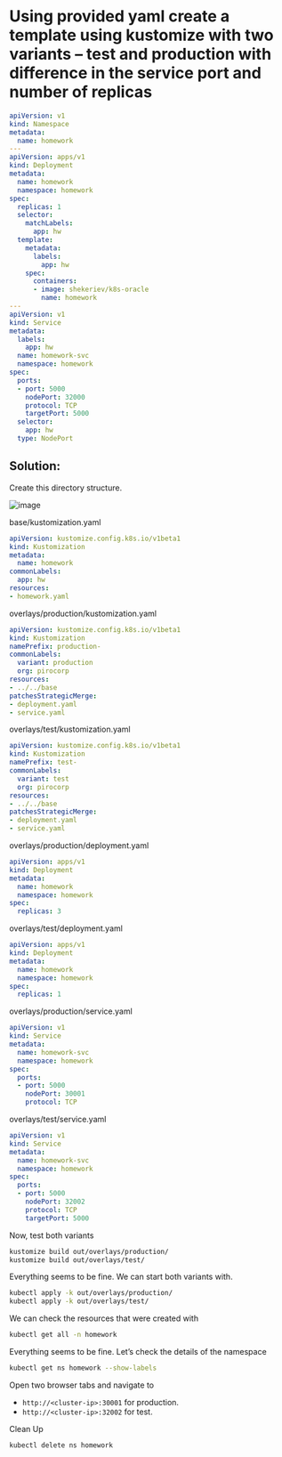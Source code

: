 # Using provided yaml create a template using **kustomize** with two variants – test and production with difference in the service port and number of replicas

```yaml
apiVersion: v1
kind: Namespace
metadata:
  name: homework
---
apiVersion: apps/v1
kind: Deployment
metadata:
  name: homework
  namespace: homework
spec:
  replicas: 1
  selector:
    matchLabels:
      app: hw
  template:
    metadata:
      labels:
        app: hw
    spec:
      containers:
      - image: shekeriev/k8s-oracle
        name: homework
---
apiVersion: v1
kind: Service
metadata:
  labels:
    app: hw
  name: homework-svc
  namespace: homework
spec:
  ports:
  - port: 5000
    nodePort: 32000
    protocol: TCP
    targetPort: 5000
  selector:
    app: hw
  type: NodePort
```

## Solution:

Create this directory structure.

![image](https://user-images.githubusercontent.com/34960418/148067138-9203fbb1-0dfa-42ec-8edf-eaf57c8de10c.png)


base/kustomization.yaml

```yaml
apiVersion: kustomize.config.k8s.io/v1beta1
kind: Kustomization
metadata:
  name: homework
commonLabels:
  app: hw
resources:
- homework.yaml
```

overlays/production/kustomization.yaml

```yaml
apiVersion: kustomize.config.k8s.io/v1beta1
kind: Kustomization
namePrefix: production-
commonLabels:
  variant: production
  org: pirocorp
resources:
- ../../base
patchesStrategicMerge:
- deployment.yaml
- service.yaml
```

overlays/test/kustomization.yaml

```yaml
apiVersion: kustomize.config.k8s.io/v1beta1
kind: Kustomization
namePrefix: test-
commonLabels:
  variant: test
  org: pirocorp
resources:
- ../../base
patchesStrategicMerge:
- deployment.yaml
- service.yaml
```

overlays/production/deployment.yaml

```yaml
apiVersion: apps/v1
kind: Deployment
metadata:
  name: homework
  namespace: homework
spec:
  replicas: 3
```

overlays/test/deployment.yaml

```yaml
apiVersion: apps/v1
kind: Deployment
metadata:
  name: homework
  namespace: homework
spec:
  replicas: 1
```

overlays/production/service.yaml

```yaml
apiVersion: v1
kind: Service
metadata:
  name: homework-svc
  namespace: homework
spec:
  ports:
  - port: 5000
    nodePort: 30001
    protocol: TCP
```


overlays/test/service.yaml

```yaml
apiVersion: v1
kind: Service
metadata:
  name: homework-svc
  namespace: homework
spec:
  ports:
  - port: 5000
    nodePort: 32002
    protocol: TCP
    targetPort: 5000
```

Now, test both variants

```bash
kustomize build out/overlays/production/
kustomize build out/overlays/test/
```

Everything seems to be fine. We can start both variants with.

```bash
kubectl apply -k out/overlays/production/
kubectl apply -k out/overlays/test/
```

We can check the resources that were created with

```bash
kubectl get all -n homework
```

Everything seems to be fine. Let’s check the details of the namespace

```bash
kubectl get ns homework --show-labels
```

Open two browser tabs and navigate to

-	```http://<cluster-ip>:30001``` for production.
-	```http://<cluster-ip>:32002``` for test.

Clean Up

```bash
kubectl delete ns homework
```
